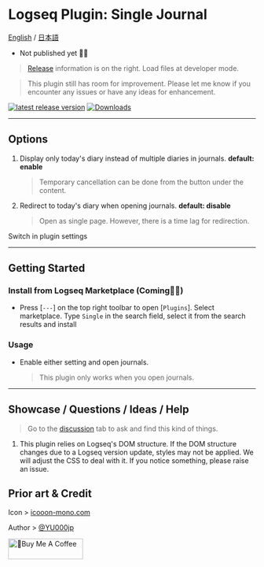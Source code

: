 # Logseq Plugin: Single Journal

[English](https://github.com/YU000jp/logseq-plugin-single-journal) / [日本語](https://github.com/YU000jp/logseq-plugin-single-journal/blob/main/readme.ja.md)

- Not published yet 👷🚧

> [Release](https://github.com/YU000jp/logseq-plugin-single-journal/releases) information is on the right. Load files at developer mode.

> This plugin still has room for improvement. Please let me know if you encounter any issues or have any ideas for enhancement.

[![latest release version](https://img.shields.io/github/v/release/YU000jp/logseq-plugin-single-journal)](https://github.com/YU000jp/logseq-plugin-single-journal/releases)
[![Downloads](https://img.shields.io/github/downloads/YU000jp/logseq-plugin-single-journal/total.svg)](https://github.com/YU000jp/logseq-plugin-single-journal/releases)
<!-- Published 2023 -->

---

## Options

1. Display only today's diary instead of multiple diaries in journals. **default: enable**
   > Temporary cancellation can be done from the button under the content.
1. Redirect to today's diary when opening journals. **default: disable**
   > Open as single page. However, there is a time lag for redirection.

Switch in plugin settings

---

## Getting Started

### Install from Logseq Marketplace (Coming👷🚧)

- Press [`---`] on the top right toolbar to open [`Plugins`]. Select marketplace. Type `Single` in the search field, select it from the search results and install

### Usage

- Enable either setting and open journals.
  > This plugin only works when you open journals.

---

## Showcase / Questions / Ideas / Help

> Go to the [discussion](https://github.com/YU000jp/logseq-plugin-single-journal/discussions) tab to ask and find this kind of things.

1. This plugin relies on Logseq's DOM structure. If the DOM structure changes due to a Logseq version update, styles may not be applied. We will adjust the CSS to deal with it. If you notice something, please raise an issue.

## Prior art & Credit

Icon > [icooon-mono.com](https://icooon-mono.com/00252-%e3%83%8f%e3%82%b5%e3%83%9f%e3%81%ae%e3%83%95%e3%83%aa%e3%83%bc%e3%82%a2%e3%82%a4%e3%82%b3%e3%83%b3/)

Author > [@YU000jp](https://github.com/YU000jp)

<a href="https://www.buymeacoffee.com/yu000japan" target="_blank"><img src="https://cdn.buymeacoffee.com/buttons/v2/default-violet.png" alt="🍌Buy Me A Coffee" style="height: 42px;width: 152px" ></a>

